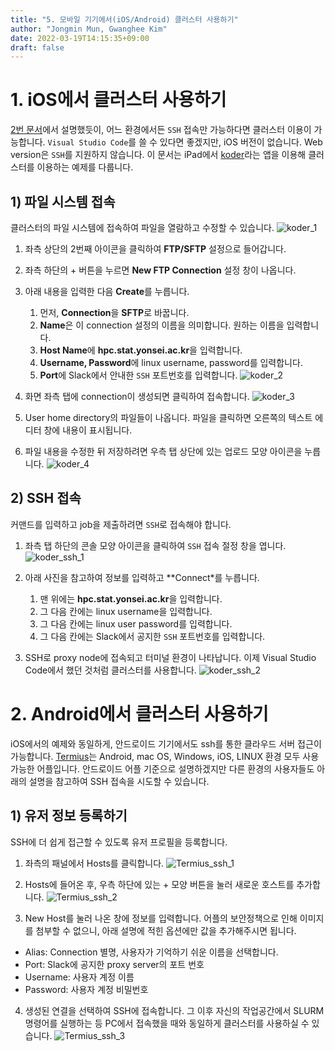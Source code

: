 ```yaml
---
title: "5. 모바일 기기에서(iOS/Android) 클러스터 사용하기"
author: "Jongmin Mun, Gwanghee Kim"
date: 2022-03-19T14:15:35+09:00
draft: false
---
```


# 1. iOS에서 클러스터 사용하기
[2번 문서](https://hpc.stat.yonsei.ac.kr/docs/02_how-to-use-cpu-node_python/)에서 설명했듯이, 어느 환경에서든 `SSH` 접속만 가능하다면 클러스터 이용이 가능합니다. `Visual Studio Code`를 쓸 수 있다면 좋겠지만, iOS 버전이 없습니다. Web version은 `SSH`를 지원하지 않습니다. 이 문서는 iPad에서 [koder](https://apps.apple.com/kr/app/koder-code-editor/id1447489375)라는 앱을 이용해 클러스터를 이용하는 예제를 다룹니다.

## 1) 파일 시스템 접속
클러스터의 파일 시스템에 접속하여 파일을 열람하고 수정할 수 있습니다.
![koder_1](/img/koder_1.jpg)
1. 좌측 상단의 2번째 아이콘을 클릭하여 **FTP/SFTP** 설정으로 들어갑니다.
2. 좌측 하단의 + 버튼을 누르면 **New FTP Connection** 설정 창이 나옵니다.

3. 아래 내용을 입력한 다음 **Create**를 누릅니다.
   1. 먼저, **Connection**을 **SFTP**로 바꿉니다.
   2. **Name**은 이 connection 설정의 이름을 의미합니다. 원하는 이름을 입력합니다.
   3. **Host Name**에 **hpc.stat.yonsei.ac.kr**을 입력합니다.
   4. **Username, Password**에 linux username, password를 입력합니다.
   5. **Port**에 Slack에서 안내한 `SSH` 포트번호를 입력합니다.
![koder_2](/img/koder_2.jpg)


4. 화면 좌측 탭에 connection이 생성되면 클릭하여 접속합니다.
![koder_3](/img/koder_3.jpg)


5. User home directory의 파일들이 나옵니다. 파일을 클릭하면 오른쪽의 텍스트 에디터 창에 내용이 표시됩니다.
6. 파일 내용을 수정한 뒤 저장하려면 우측 탭 상단에 있는 업로드 모양 아이콘을 누릅니다.
![koder_4](/img/koder_4.jpg)


## 2) SSH 접속
커맨드를 입력하고 job을 제출하려면 `SSH`로 접속해야 합니다. 

1. 좌측 탭 하단의 콘솔 모양 아이콘을 클릭하여 `SSH` 접속 절정 창을 엽니다.
![koder_ssh_1](/img/koder_ssh_1.jpg)

2. 아래 사진을 참고하여 정보를 입력하고 **Connect*를 누릅니다.
   1. 맨 위에는 **hpc.stat.yonsei.ac.kr**을 입력합니다.
   2. 그 다음 칸에는 linux username을 입력합니다.
   3. 그 다음 칸에는 linux user password를 입력합니다.
   4. 그 다음 칸에는 Slack에서 공지한 `SSH` 포트번호를 입력합니다.

3. SSH로 proxy node에 접속되고 터미널 환경이 나타납니다. 이제 Visual Studio Code에서 했던 것처럼 클러스터를 사용합니다.
![koder_ssh_2](/img/koder_ssh_2.jpg)

# 2. Android에서 클러스터 사용하기
iOS에서의 예제와 동일하게, 안드로이드 기기에서도 ssh를 통한 클라우드 서버 접근이 가능합니다. [Termius](https://termius.com/)는 Android, mac OS, Windows, iOS, LINUX 환경 모두 사용 가능한 어플입니다. 안드로이드 어플 기준으로 설명하겠지만 다른 환경의 사용자들도 아래의 설명을 참고하여 SSH 접속을 시도할 수 있습니다.

## 1) 유저 정보 등록하기

SSH에 더 쉽게 접근할 수 있도록 유저 프로필을 등록합니다.

1. 좌측의 패널에서 Hosts를 클릭합니다.
![Termius_ssh_1](/img/Termius_1.jpg)

2. Hosts에 들어온 후, 우측 하단에 있는  + 모양 버튼을 눌러 새로운 호스트를 추가합니다.
![Termius_ssh_2](/img/Termius_2.jpg)

3. New Host를 눌러 나온 창에 정보를 입력합니다. 어플의 보안정책으로 인해 이미지를 첨부할 수 없으니, 아래 설명에 적힌 옵션에만 값을 추가해주시면 됩니다.
* Alias: Connection 별명, 사용자가 기억하기 쉬운 이름을 선택합니다.
* Port: Slack에 공지한 proxy server의 포트 번호
* Username: 사용자 계정 이름
* Password: 사용자 계정 비밀번호

4. 생성된 연결을 선택하여 SSH에 접속합니다. 그 이후 자신의 작업공간에서 SLURM 명령어를 실행하는 등 PC에서 접속했을 때와 동일하게 클러스터를 사용하실 수 있습니다.
![Termius_ssh_3](/img/Termius_3.jpg)